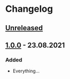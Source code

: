 # Changelog

<!-- Keep a Changelog guide -> https://keepachangelog.com -->

## [Unreleased]

## [1.0.0] - 23.08.2021

### Added

- Everything...

[Unreleased]: https://github.com/olivierlacan/keep-a-changelog/compare/v1.0.0...HEAD

[1.0.0]: https://github.com/olivierlacan/keep-a-changelog/releases/tag/v1.0.0